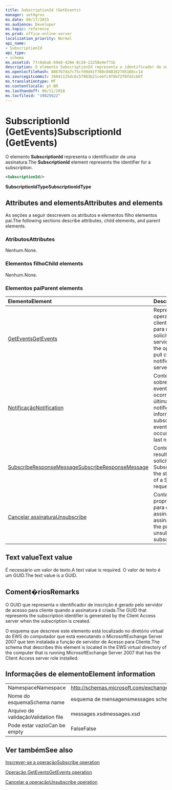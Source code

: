 ```yaml
---
title: SubscriptionId (GetEvents)
manager: sethgros
ms.date: 09/17/2015
ms.audience: Developer
ms.topic: reference
ms.prod: office-online-server
localization_priority: Normal
api_name:
- SubscriptionId
api_type:
- schema
ms.assetid: 77c0abab-69e8-428e-8c20-22258e4ef71b
description: O elemento SubscriptionId representa o identificador de uma assinatura.
ms.openlocfilehash: 8867b7da7c75cfd9d41f708c0481627d5186cc14
ms.sourcegitcommit: 34041125dc8c5f993b21cebfc4f8b72f0fd2cb6f
ms.translationtype: MT
ms.contentlocale: pt-BR
ms.lasthandoff: 06/11/2018
ms.locfileid: "19825622"
---
```

# <a name="subscriptionid-getevents"></a><span data-ttu-id="223ea-103">SubscriptionId (GetEvents)</span><span class="sxs-lookup"><span data-stu-id="223ea-103">SubscriptionId (GetEvents)</span></span>

<span data-ttu-id="223ea-104">O elemento **SubscriptionId** representa o identificador de uma assinatura.</span><span class="sxs-lookup"><span data-stu-id="223ea-104">The **SubscriptionId** element represents the identifier for a subscription.</span></span> 
  
```xml
<SubscriptionId/>
```

 <span data-ttu-id="223ea-105">**SubscriptionIdType**</span><span class="sxs-lookup"><span data-stu-id="223ea-105">**SubscriptionIdType**</span></span>
## <a name="attributes-and-elements"></a><span data-ttu-id="223ea-106">Attributes and elements</span><span class="sxs-lookup"><span data-stu-id="223ea-106">Attributes and elements</span></span>

<span data-ttu-id="223ea-107">As seções a seguir descrevem os atributos e elementos filho elementos pai.</span><span class="sxs-lookup"><span data-stu-id="223ea-107">The following sections describe attributes, child elements, and parent elements.</span></span>
  
### <a name="attributes"></a><span data-ttu-id="223ea-108">Atributos</span><span class="sxs-lookup"><span data-stu-id="223ea-108">Attributes</span></span>

<span data-ttu-id="223ea-109">Nenhum.</span><span class="sxs-lookup"><span data-stu-id="223ea-109">None.</span></span>
  
### <a name="child-elements"></a><span data-ttu-id="223ea-110">Elementos filho</span><span class="sxs-lookup"><span data-stu-id="223ea-110">Child elements</span></span>

<span data-ttu-id="223ea-111">Nenhum.</span><span class="sxs-lookup"><span data-stu-id="223ea-111">None.</span></span>
  
### <a name="parent-elements"></a><span data-ttu-id="223ea-112">Elementos pai</span><span class="sxs-lookup"><span data-stu-id="223ea-112">Parent elements</span></span>

|<span data-ttu-id="223ea-113">**Elemento**</span><span class="sxs-lookup"><span data-stu-id="223ea-113">**Element**</span></span>|<span data-ttu-id="223ea-114">**Descrição**</span><span class="sxs-lookup"><span data-stu-id="223ea-114">**Description**</span></span>|
|:-----|:-----|
|[<span data-ttu-id="223ea-115">GetEvents</span><span class="sxs-lookup"><span data-stu-id="223ea-115">GetEvents</span></span>](getevents.md) <br/> |<span data-ttu-id="223ea-116">Representa a operação usada pelos clientes de recepção para notificações de solicitação do servidor.</span><span class="sxs-lookup"><span data-stu-id="223ea-116">Represents the operation used by pull clients to request notifications from the server.</span></span>  <br/> |
|[<span data-ttu-id="223ea-117">Notificação</span><span class="sxs-lookup"><span data-stu-id="223ea-117">Notification</span></span>](notification-ex15websvcsotherref.md) <br/> |<span data-ttu-id="223ea-118">Contém informações sobre a inscrição e os eventos que ocorreram desde a última notificação.</span><span class="sxs-lookup"><span data-stu-id="223ea-118">Contains information about the subscription and the events that have occurred since the last notification.</span></span>  <br/> |
|[<span data-ttu-id="223ea-119">SubscribeResponseMessage</span><span class="sxs-lookup"><span data-stu-id="223ea-119">SubscribeResponseMessage</span></span>](subscriberesponsemessage.md) <br/> |<span data-ttu-id="223ea-120">Contém o status e o resultado de uma solicitação Subscribe.</span><span class="sxs-lookup"><span data-stu-id="223ea-120">Contains the status and result of a Subscribe request.</span></span>  <br/> |
|[<span data-ttu-id="223ea-121">Cancelar assinatura</span><span class="sxs-lookup"><span data-stu-id="223ea-121">Unsubscribe</span></span>](unsubscribe.md) <br/> |<span data-ttu-id="223ea-122">Contém as propriedades usadas para cancelar a assinatura de uma assinatura.</span><span class="sxs-lookup"><span data-stu-id="223ea-122">Contains the properties used to unsubscribe from a subscription.</span></span>  <br/> |
   
## <a name="text-value"></a><span data-ttu-id="223ea-123">Text value</span><span class="sxs-lookup"><span data-stu-id="223ea-123">Text value</span></span>

<span data-ttu-id="223ea-124">É necessário um valor de texto.</span><span class="sxs-lookup"><span data-stu-id="223ea-124">A text value is required.</span></span> <span data-ttu-id="223ea-125">O valor de texto é um GUID.</span><span class="sxs-lookup"><span data-stu-id="223ea-125">The text value is a GUID.</span></span>
  
## <a name="remarks"></a><span data-ttu-id="223ea-126">Coment�rios</span><span class="sxs-lookup"><span data-stu-id="223ea-126">Remarks</span></span>

<span data-ttu-id="223ea-127">O GUID que representa o identificador de inscrição é gerado pelo servidor de acesso para cliente quando a assinatura é criada.</span><span class="sxs-lookup"><span data-stu-id="223ea-127">The GUID that represents the subscription identifier is generated by the Client Access server when the subscription is created.</span></span>
  
<span data-ttu-id="223ea-128">O esquema que descreve este elemento está localizado no diretório virtual do EWS do computador que está executando o MicrosoftExchange Server 2007 que tem instalada a função de servidor de Acesso para Cliente.</span><span class="sxs-lookup"><span data-stu-id="223ea-128">The schema that describes this element is located in the EWS virtual directory of the computer that is running MicrosoftExchange Server 2007 that has the Client Access server role installed.</span></span>
  
## <a name="element-information"></a><span data-ttu-id="223ea-129">Informações de elemento</span><span class="sxs-lookup"><span data-stu-id="223ea-129">Element information</span></span>

|||
|:-----|:-----|
|<span data-ttu-id="223ea-130">Namespace</span><span class="sxs-lookup"><span data-stu-id="223ea-130">Namespace</span></span>  <br/> |http://schemas.microsoft.com/exchange/services/2006/messages  <br/> |
|<span data-ttu-id="223ea-131">Nome do esquema</span><span class="sxs-lookup"><span data-stu-id="223ea-131">Schema name</span></span>  <br/> |<span data-ttu-id="223ea-132">esquema de mensagens</span><span class="sxs-lookup"><span data-stu-id="223ea-132">messages schema</span></span>  <br/> |
|<span data-ttu-id="223ea-133">Arquivo de validação</span><span class="sxs-lookup"><span data-stu-id="223ea-133">Validation file</span></span>  <br/> |<span data-ttu-id="223ea-134">messages.xsd</span><span class="sxs-lookup"><span data-stu-id="223ea-134">messages.xsd</span></span>  <br/> |
|<span data-ttu-id="223ea-135">Pode estar vazio</span><span class="sxs-lookup"><span data-stu-id="223ea-135">Can be empty</span></span>  <br/> |<span data-ttu-id="223ea-136">False</span><span class="sxs-lookup"><span data-stu-id="223ea-136">False</span></span>  <br/> |
   
## <a name="see-also"></a><span data-ttu-id="223ea-137">Ver também</span><span class="sxs-lookup"><span data-stu-id="223ea-137">See also</span></span>



[<span data-ttu-id="223ea-138">Inscrever-se a operação</span><span class="sxs-lookup"><span data-stu-id="223ea-138">Subscribe operation</span></span>](subscribe-operation.md)
  
[<span data-ttu-id="223ea-139">Operação GetEvents</span><span class="sxs-lookup"><span data-stu-id="223ea-139">GetEvents operation</span></span>](getevents-operation.md)
  
[<span data-ttu-id="223ea-140">Cancelar a operação</span><span class="sxs-lookup"><span data-stu-id="223ea-140">Unsubscribe operation</span></span>](unsubscribe-operation.md)

